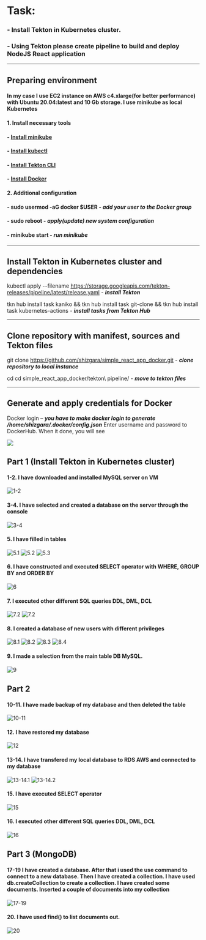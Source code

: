 # Task:
### - Install Tekton in Kubernetes cluster.
### - Using Tekton please create pipeline to build and deploy NodeJS React application


---


## Preparing environment

#### In my case I use EC2 instance on AWS c4.xlarge(for better performance) with Ubuntu 20.04:latest and 10 Gb storage. I use minikube as local Kubernetes

#### 1. Install necessary tools

####     - [Install minikube](https://minikube.sigs.k8s.io/docs/start/)
####     - [Install kubectl](https://kubernetes.io/docs/tasks/tools/install-kubectl-linux/)
####     - [Install Tekton CLI](https://tekton.dev/docs/cli/)
####     - [Install Docker](https://docs.docker.com/engine/install/ubuntu/)

#### 2. Additional configuration

####     - sudo usermod -aG docker $USER   - ***add your user to the Docker group***

####     - sudo reboot - ***apply(update) new system configuration***

####     - minikube start - ***run minikube***


---


## Install Tekton in Kubernetes cluster and dependencies

 kubectl apply --filename https://storage.googleapis.com/tekton-releases/pipeline/latest/release.yaml - ***install Tekton***

 tkn hub install task kaniko && tkn hub install task git-clone && tkn hub install task kubernetes-actions - ___install tasks from Tekton Hub___


 ---


## Clone repository with manifest, sources and Tekton files

git clone https://github.com/shizgara/simple_react_app_docker.git - ***clone repository to local instance***

cd cd simple_react_app_docker/tekton\ pipeline/ - ***move to tekton files***


---


## Generate and apply credentials for Docker

Docker login – ***you have to make docker login to generate  /home/shizgara/.docker/config.json***
Enter username and password to DockerHub. When it done, you will see

![](https://github.com/shizgara/simple_react_app_docker/blob/main/screenshots/docker%20login.PNG)










## Part 1 (Install Tekton in Kubernetes cluster)

#### 1-2. I have downloaded and installed  MySQL server on VM

![1-2](https://github.com/shizgara/DevOps_online_Rivne_2022Q1Q2/blob/master/m7/img/part%201/1.PNG)

#### 3-4. I have selected and created a database on the server through the console

![3-4](https://github.com/shizgara/DevOps_online_Rivne_2022Q1Q2/blob/master/m7/img/part%201/4.PNG)

#### 5. I have filled in tables

![5.1](https://github.com/shizgara/DevOps_online_Rivne_2022Q1Q2/blob/master/m7/img/part%201/5_1.PNG)
![5.2](https://github.com/shizgara/DevOps_online_Rivne_2022Q1Q2/blob/master/m7/img/part%201/5_2.PNG)
![5.3](https://github.com/shizgara/DevOps_online_Rivne_2022Q1Q2/blob/master/m7/img/part%201/5_3.PNG)

#### 6. I have constructed and executed SELECT operator with WHERE, GROUP BY and ORDER BY

![6](https://github.com/shizgara/DevOps_online_Rivne_2022Q1Q2/blob/master/m7/img/part%201/6.PNG)

#### 7. I executed other different SQL queries DDL, DML, DCL

![7.2](https://github.com/shizgara/DevOps_online_Rivne_2022Q1Q2/blob/master/m7/img/part%201/7_1.PNG)
![7.2](https://github.com/shizgara/DevOps_online_Rivne_2022Q1Q2/blob/master/m7/img/part%201/7_2.PNG)

#### 8. I created a database of new users with different privileges

![8.1](https://github.com/shizgara/DevOps_online_Rivne_2022Q1Q2/blob/master/m7/img/part%201/8_1.PNG)
![8.2](https://github.com/shizgara/DevOps_online_Rivne_2022Q1Q2/blob/master/m7/img/part%201/8_2.PNG)
![8.3](https://github.com/shizgara/DevOps_online_Rivne_2022Q1Q2/blob/master/m7/img/part%201/8_3.PNG)
![8.4](https://github.com/shizgara/DevOps_online_Rivne_2022Q1Q2/blob/master/m7/img/part%201/8_4.PNG)

#### 9. I made a selection from the main table DB MySQL.

![9](https://github.com/shizgara/DevOps_online_Rivne_2022Q1Q2/blob/master/m7/img/part%201/9.PNG)



## Part 2

#### 10-11. I have made backup of my database and then deleted the table

![10-11](https://github.com/shizgara/DevOps_online_Rivne_2022Q1Q2/blob/master/m7/img/part%202/10-11.PNG)

#### 12. I have restored my database

![12](https://github.com/shizgara/DevOps_online_Rivne_2022Q1Q2/blob/master/m7/img/part%202/12.PNG)

#### 13-14. I have transfered my local database to RDS AWS and connected to my database

![13-14.1](https://github.com/shizgara/DevOps_online_Rivne_2022Q1Q2/blob/master/m7/img/part%202/13_14_1.PNG)
![13-14.2](https://github.com/shizgara/DevOps_online_Rivne_2022Q1Q2/blob/master/m7/img/part%202/13_14_2.PNG)

#### 15. I have executed SELECT operator

![15](https://github.com/shizgara/DevOps_online_Rivne_2022Q1Q2/blob/master/m7/img/part%202/15.PNG)

#### 16. I executed other different SQL queries DDL, DML, DCL

![16](https://github.com/shizgara/DevOps_online_Rivne_2022Q1Q2/blob/master/m7/img/part%202/16.PNG)



## Part 3 (MongoDB)

#### 17-19 I have created a database.  After that i used the use command to connect to a new database. Then I have created a collection. I have used db.createCollection to create a collection. I have created some documents. Inserted a couple of documents into my collection

![17-19](https://github.com/shizgara/DevOps_online_Rivne_2022Q1Q2/blob/master/m7/img/part%203/7_3_1.PNG)

#### 20. I have  used find() to list documents out.

![20](https://github.com/shizgara/DevOps_online_Rivne_2022Q1Q2/blob/master/m7/img/part%203/7_3_2.PNG)

